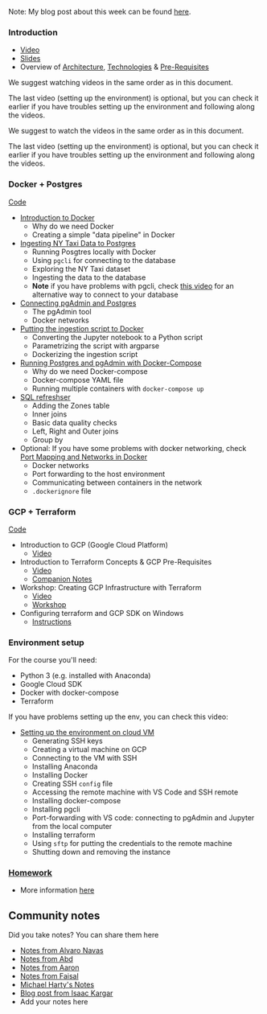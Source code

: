 Note: My blog post about this week can be found [here](https://kargarisaac.github.io/blog/data%20engineering/jupyter/2022/01/18/data-engineering-w1.html).

### Introduction

-   [Video](https://www.youtube.com/watch?v=bkJZDmreIpA&list=PL3MmuxUbc_hJed7dXYoJw8DoCuVHhGEQb)
-   [Slides](https://www.slideshare.net/AlexeyGrigorev/data-engineering-zoomcamp-introduction)
-   Overview of [Architecture](https://github.com/DataTalksClub/data-engineering-zoomcamp#overview), [Technologies](https://github.com/DataTalksClub/data-engineering-zoomcamp#technologies) & [Pre-Requisites](https://github.com/DataTalksClub/data-engineering-zoomcamp#prerequisites)

We suggest watching videos in the same order as in this document.

The last video (setting up the environment) is optional, but you can check it earlier
if you have troubles setting up the environment and following along the videos.

We suggest to watch the videos in the same order as in this document.

The last video (setting up the environment) is optional, but you can check it earlier
if you have troubles setting up the environment and following along the videos.

### Docker + Postgres

[Code](2_docker_sql)

-   [Introduction to Docker](https://www.youtube.com/watch?v=EYNwNlOrpr0&list=PL3MmuxUbc_hJed7dXYoJw8DoCuVHhGEQb)
    -   Why do we need Docker
    -   Creating a simple "data pipeline" in Docker
-   [Ingesting NY Taxi Data to Postgres](https://www.youtube.com/watch?v=2JM-ziJt0WI&list=PL3MmuxUbc_hJed7dXYoJw8DoCuVHhGEQb)
    -   Running Posgtres locally with Docker
    -   Using `pgcli` for connecting to the database
    -   Exploring the NY Taxi dataset
    -   Ingesting the data to the database
    -   **Note** if you have problems with pgcli, check [this video](https://www.youtube.com/watch?v=3IkfkTwqHx4&list=PL3MmuxUbc_hJed7dXYoJw8DoCuVHhGEQb)
        for an alternative way to connect to your database
-   [Connecting pgAdmin and Postgres](https://www.youtube.com/watch?v=hCAIVe9N0ow&list=PL3MmuxUbc_hJed7dXYoJw8DoCuVHhGEQb)
    -   The pgAdmin tool
    -   Docker networks
-   [Putting the ingestion script to Docker](https://www.youtube.com/watch?v=B1WwATwf-vY&list=PL3MmuxUbc_hJed7dXYoJw8DoCuVHhGEQb)
    -   Converting the Jupyter notebook to a Python script
    -   Parametrizing the script with argparse
    -   Dockerizing the ingestion script
-   [Running Postgres and pgAdmin with Docker-Compose](https://www.youtube.com/watch?v=hKI6PkPhpa0&list=PL3MmuxUbc_hJed7dXYoJw8DoCuVHhGEQb)
    -   Why do we need Docker-compose
    -   Docker-compose YAML file
    -   Running multiple containers with `docker-compose up`
-   [SQL refreshser](https://www.youtube.com/watch?v=QEcps_iskgg&list=PL3MmuxUbc_hJed7dXYoJw8DoCuVHhGEQb)
    -   Adding the Zones table
    -   Inner joins
    -   Basic data quality checks
    -   Left, Right and Outer joins
    -   Group by
-   Optional: If you have some problems with docker networking, check [Port Mapping and Networks in Docker](https://www.youtube.com/watch?v=tOr4hTsHOzU&list=PL3MmuxUbc_hJed7dXYoJw8DoCuVHhGEQb)
    -   Docker networks
    -   Port forwarding to the host environment
    -   Communicating between containers in the network
    -   `.dockerignore` file

### GCP + Terraform

[Code](1_terraform_gcp)

-   Introduction to GCP (Google Cloud Platform)
    -   [Video](https://www.youtube.com/watch?v=18jIzE41fJ4&list=PL3MmuxUbc_hJed7dXYoJw8DoCuVHhGEQb)
-   Introduction to Terraform Concepts & GCP Pre-Requisites
    -   [Video](https://www.youtube.com/watch?v=Hajwnmj0xfQ&list=PL3MmuxUbc_hJed7dXYoJw8DoCuVHhGEQb)
    -   [Companion Notes](1_terraform_gcp)
-   Workshop: Creating GCP Infrastructure with Terraform
    -   [Video](https://www.youtube.com/watch?v=dNkEgO-CExg&list=PL3MmuxUbc_hJed7dXYoJw8DoCuVHhGEQb)
    -   [Workshop](1_terraform_gcp/terraform)
-   Configuring terraform and GCP SDK on Windows
    -   [Instructions](1_terraform_gcp/windows.md)

### Environment setup

For the course you'll need:

-   Python 3 (e.g. installed with Anaconda)
-   Google Cloud SDK
-   Docker with docker-compose
-   Terraform

If you have problems setting up the env, you can check this video:

-   [Setting up the environment on cloud VM](https://www.youtube.com/watch?v=ae-CV2KfoN0&list=PL3MmuxUbc_hJed7dXYoJw8DoCuVHhGEQb)
    -   Generating SSH keys
    -   Creating a virtual machine on GCP
    -   Connecting to the VM with SSH
    -   Installing Anaconda
    -   Installing Docker
    -   Creating SSH `config` file
    -   Accessing the remote machine with VS Code and SSH remote
    -   Installing docker-compose
    -   Installing pgcli
    -   Port-forwarding with VS code: connecting to pgAdmin and Jupyter from the local computer
    -   Installing terraform
    -   Using `sftp` for putting the credentials to the remote machine
    -   Shutting down and removing the instance

### [Homework](homework.md)

-   More information [here](homework.md)

## Community notes

Did you take notes? You can share them here

-   [Notes from Alvaro Navas](https://github.com/ziritrion/dataeng-zoomcamp/blob/main/notes/1_intro.md)
-   [Notes from Abd](https://itnadigital.notion.site/Week-1-Introduction-f18de7e69eb4453594175d0b1334b2f4)
-   [Notes from Aaron](https://github.com/ABZ-Aaron/DataEngineerZoomCamp/blob/master/week_1_basics_n_setup/README.md)
-   [Notes from Faisal](https://github.com/FaisalMohd/data-engineering-zoomcamp/blob/main/week_1_basics_n_setup/Notes/DE%20Zoomcamp%20Week-1.pdf)
-   [Michael Harty's Notes](https://github.com/mharty3/data_engineering_zoomcamp_2022/tree/main/week01)
-   [Blog post from Isaac Kargar](https://kargarisaac.github.io/blog/data%20engineering/jupyter/2022/01/18/data-engineering-w1.html)
-   Add your notes here
